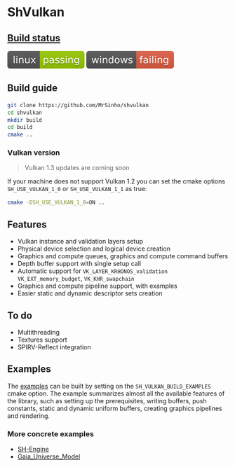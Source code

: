 
# ShVulkan

## [Build status](https://github.com/MrSinho/ShVulkan/tree/main/.ShCI)

[![linux_badge](.shci/linux-status.svg)](https://github.com/MrSinho/ShVulkan/tree/main/.ShCI/linux-log.md)
[![windows_badge](.shci/windows-status.svg)](https://github.com/MrSinho/ShVulkan/tree/main/.ShCI/windows-log.md)

## Build guide

```bash
git clone https://github.com/MrSinho/shvulkan
cd shvulkan
mkdir build 
cd build
cmake ..
```

### Vulkan version
> Vulkan 1.3 updates are coming soon

If your machine does not support Vulkan 1.2 you can set the cmake options `SH_USE_VULKAN_1_0` or `SH_USE_VULKAN_1_1` as true:
```bash
cmake -DSH_USE_VULKAN_1_0=ON ..
```

## Features
* Vulkan instance and validation layers setup
* Physical device selection and logical device creation
* Graphics and compute queues, graphics and compute command buffers
* Depth buffer support with single setup call
* Automatic support for `VK_LAYER_KRHONOS_validation` `VK_EXT_memory_budget`, `VK_KHR_swapchain`
* Graphics and compute pipeline support, with examples
* Easier static and dynamic descriptor sets creation

## To do
* Multithreading
* Textures support
* SPIRV-Reflect integration

## Examples

The [examples](https://github.com/MrSinho/ShVulkan/blob/main/examples/src) can be built by setting on the `SH_VULKAN_BUILD_EXAMPLES` cmake option. The example summarizes almost all the available features of the library, such as setting up the prerequisites, writing buffers, push constants, static and dynamic uniform buffers, creating graphics pipelines and rendering.

### More concrete examples
* [SH-Engine](https://github.com/MrSinho/SH-Engine)
* [Gaia_Universe_Model](https://github.com/MrSinho/Gaia_Universe_Model)